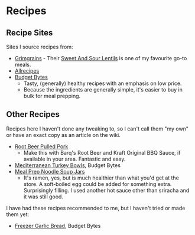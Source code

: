 # Recipes

## Recipe Sites

Sites I source recipes from:

- [Grimgrains](https://grimgrains.com/) - Their
  [Sweet And Sour Lentils](https://grimgrains.com/site/sweet_and_sour_lentils.html)
  is one of my favourite go-to meals.
- [Allrecipes](https://allrecipes.com)
- [Budget Bytes](https://budgetbytes.com)
  - Tasty, (generally) healthy recipes with an emphasis on low price.
  - Because the ingredients are generally simple, it's easier to buy in bulk for
    meal prepping.

## Other Recipes

Recipes here I haven't done any tweaking to, so I can't call them "my own" or
have an exact copy as an article on the wiki.

- [Root Beer Pulled Pork](https://insanelygoodrecipes.com/root-beer-pulled-pork/)
  - Make this with Barq's Root Beer and Kraft Original BBQ Sauce, if available
    in your area. Fantastic and easy.
- [Mediterranean Turkey Bowls](https://www.budgetbytes.com/mediterranean-turkey-bowls/#recipe),
  Budget Bytes
- [Meal Prep Noodle Soup Jars](https://www.budgetbytes.com/meal-prep-noodle-soup-jars/#recipe)
  - It's ramen, yes, but is much healthier than what you'd get at the store. A
    soft-boiled egg could be added for something extra. Surprisingly filling. I
    used another hot sauce other than sriracha and it was still good.

I have had these recipes recommended to me, but I haven't tried or made them
yet:

- [Freezer Garlic Bread](https://www.budgetbytes.com/homemade-freezer-garlic-bread/),
  Budget Bytes
